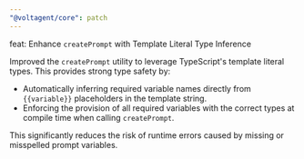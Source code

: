 ```yaml
---
"@voltagent/core": patch
---
```


feat: Enhance `createPrompt` with Template Literal Type Inference

Improved the `createPrompt` utility to leverage TypeScript's template literal types. This provides strong type safety by:

- Automatically inferring required variable names directly from `{{variable}}` placeholders in the template string.
- Enforcing the provision of all required variables with the correct types at compile time when calling `createPrompt`.

This significantly reduces the risk of runtime errors caused by missing or misspelled prompt variables.
